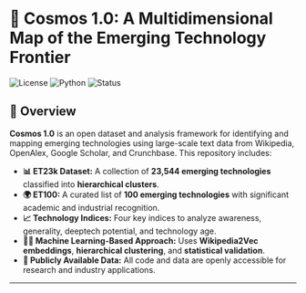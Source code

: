 # 🌌 Cosmos 1.0: A Multidimensional Map of the Emerging Technology Frontier

![License](https://img.shields.io/badge/license-MIT-blue.svg)
![Python](https://img.shields.io/badge/python-3.8%2B-blue)
![Status](https://img.shields.io/badge/status-active-success)

## 📄 Overview

**Cosmos 1.0** is an open dataset and analysis framework for identifying and mapping emerging technologies using large-scale text data from Wikipedia, OpenAlex, Google Scholar, and Crunchbase. This repository includes:

- **📊 ET23k Dataset:** A collection of **23,544 emerging technologies** classified into **hierarchical clusters**.
- **🌍 ET100:** A curated list of **100 emerging technologies** with significant academic and industrial recognition.
- **📈 Technology Indices:** Four key indices to analyze awareness, generality, deeptech potential, and technology age.
- **🧑‍💻 Machine Learning-Based Approach:** Uses **Wikipedia2Vec embeddings**, **hierarchical clustering**, and **statistical validation**.
- **📂 Publicly Available Data:** All code and data are openly accessible for research and industry applications.

---

